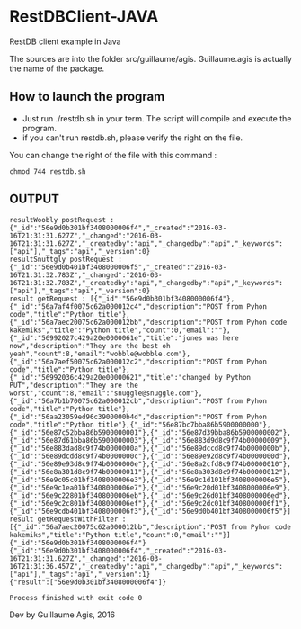 # RestDBClient-JAVA

RestDB client example in  Java

The sources are into the folder src/guillaume/agis. Guillaume.agis is actually the name of the package.

## How to launch the program

- Just run ./restdb.sh in your term. The script will compile and execute the program.
- if you can't run restdb.sh, please verify the right on the file.

You can change the right of the file with this command : 
``` 
chmod 744 restdb.sh
```

## OUTPUT

```
resultWoobly postRequest : {"_id":"56e9d0b301bf3408000006f4","_created":"2016-03-16T21:31:31.627Z","_changed":"2016-03-16T21:31:31.627Z","_createdby":"api","_changedby":"api","_keywords":["api"],"_tags":"api","_version":0}
resultSnuttgly postRequest : {"_id":"56e9d0b401bf3408000006f5","_created":"2016-03-16T21:31:32.783Z","_changed":"2016-03-16T21:31:32.783Z","_createdby":"api","_changedby":"api","_keywords":["api"],"_tags":"api","_version":0}
result getRequest : [{"_id":"56e9d0b301bf3408000006f4"},{"_id":"56a7af4f0075c62a000012c4","description":"POST from Pyhon code","title":"Python title"},{"_id":"56a7aec20075c62a000012bb","description":"POST from Pyhon code kakemiks","title":"Python title","count":0,"email":""},{"_id":"56992027c429a20e0000061e","title":"jones was here now","description":"They are the best oh yeah","count":8,"email":"wobble@wobble.com"},{"_id":"56a7aef50075c62a000012c2","description":"POST from Pyhon code","title":"Python title"},{"_id":"56992036c429a20e00000621","title":"changed by Python PUT","description":"They are the worst","count":8,"email":"snuggle@snuggle.com"},{"_id":"56a7b1b70075c62a000012cb","description":"POST from Pyhon code","title":"Python title"},{"_id":"56aa23059ed96c3900000b4d","description":"POST from Pyhon code","title":"Python title"},{"_id":"56e87bc7bba86b5900000000"},{"_id":"56e87c52bba86b5900000001"},{"_id":"56e87d39bba86b5900000002"},{"_id":"56e87d61bba86b5900000003"},{"_id":"56e883d9d8c9f74b00000009"},{"_id":"56e883dad8c9f74b0000000a"},{"_id":"56e89dccd8c9f74b0000000b"},{"_id":"56e89dcdd8c9f74b0000000c"},{"_id":"56e89e92d8c9f74b0000000d"},{"_id":"56e89e93d8c9f74b0000000e"},{"_id":"56e8a2cfd8c9f74b00000010"},{"_id":"56e8a301d8c9f74b00000011"},{"_id":"56e8a303d8c9f74b00000012"},{"_id":"56e9c05c01bf3408000006e3"},{"_id":"56e9c1d101bf3408000006e5"},{"_id":"56e9c1ea01bf3408000006e7"},{"_id":"56e9c20d01bf3408000006e9"},{"_id":"56e9c22801bf3408000006eb"},{"_id":"56e9c26d01bf3408000006ed"},{"_id":"56e9c2c801bf3408000006ef"},{"_id":"56e9c2dc01bf3408000006f1"},{"_id":"56e9cdb401bf3408000006f3"},{"_id":"56e9d0b401bf3408000006f5"}]
result getRequestWithFilter : [{"_id":"56a7aec20075c62a000012bb","description":"POST from Pyhon code kakemiks","title":"Python title","count":0,"email":""}]
{"_id":"56e9d0b301bf3408000006f4"}
{"_id":"56e9d0b301bf3408000006f4","_created":"2016-03-16T21:31:31.627Z","_changed":"2016-03-16T21:31:36.457Z","_createdby":"api","_changedby":"api","_keywords":["api"],"_tags":"api","_version":1}
{"result":["56e9d0b301bf3408000006f4"]}

Process finished with exit code 0
```




Dev by Guillaume Agis, 2016
